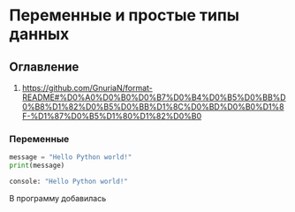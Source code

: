 # Переменные и простые типы данных
## Оглавление 
1) https://github.com/GnuriaN/format-README#%D0%A0%D0%B0%D0%B7%D0%B4%D0%B5%D0%BB%D0%B8%D1%82%D0%B5%D0%BB%D1%8C%D0%BD%D0%B0%D1%8F-%D1%87%D0%B5%D1%80%D1%82%D0%B0
### Переменные

``` Python
message = "Hello Python world!"
print(message)

console: "Hello Python world!"
```
В программу добавилась 